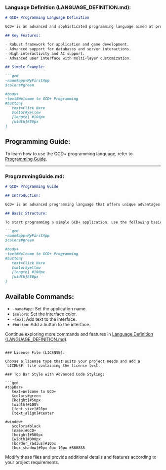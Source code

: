 ### Language Definition (LANGUAGE_DEFINITION.md):

```markdown
# GCD+ Programming Language Definition

GCD+ is an advanced and sophisticated programming language aimed at providing a comprehensive and powerful development environment for programmers.

## Key Features:

- Robust framework for application and game development.
- Advanced support for databases and server interactions.
- High interactivity and AI support.
- Advanced user interface with multi-layer customization.

## Simple Example:

```gcd
~name#app=MyFirstApp
$colors#green

#body+
~text#Welcome to GCD+ Programming
#button[
   text=Click Here
   $color#yellow
   [length] #100px
   [width]#50px
]
```

## Programming Guide:
To learn how to use the GCD+ programming language, refer to [Programming Guide](ProgrammingGuide.md).

---

### ProgrammingGuide.md:

```markdown
# GCD+ Programming Guide

## Introduction:

GCD+ is an advanced programming language that offers unique advantages for programmers. In this guide, we will learn how to use language features and develop advanced applications.

## Basic Structure:

To start programming a simple GCD+ application, use the following basic structure:

```gcd
~name#app=MyFirstApp
$colors#green

#body+
~text#Welcome to GCD+ Programming
#button[
   text=Click Here
   $color#yellow
   [length] #100px
   [width]#50px
]
```

## Available Commands:

- `~name#app`: Set the application name.
- `$colors`: Set the interface color.
- `~text`: Add text to the interface.
- `#button`: Add a button to the interface.

Continue exploring more commands and features in [Language Definition (LANGUAGE_DEFINITION.md)](LANGUAGE_DEFINITION.md).

```

### License File (LICENSE):

Choose a license type that suits your project needs and add a `LICENSE` file containing the license text.

### Top Bar Style with Advanced Code Styling:

```gcd
#topBar+
   text=Welcome to GCD+
   $colors#green
   [height]#50px
   [width]#100%
   [font_size]#20px
   [text_align]#center

#window+
   $colors#black
   [name]#GCD+
   [height]#500px
   [width]#800px
   [border_radius]#10px
   [box_shadow]#0px 0px 10px #888888
```

Modify these files and provide additional details and features according to your project requirements.
